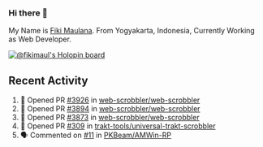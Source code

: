 ### Hi there 👋

My Name is <a rel="me" href="https://mastodon.social/@fiki">Fiki Maulana</a>. From Yogyakarta, Indonesia, Currently Working as Web Developer.

[![@fikimaul's Holopin board](https://holopin.io/api/user/board?user=fikimaul)](https://holopin.io/@fikimaul)

## Recent Activity

<!--START_SECTION:activity-->
1. 💪 Opened PR [#3926](https://github.com/web-scrobbler/web-scrobbler/pull/3926) in [web-scrobbler/web-scrobbler](https://github.com/web-scrobbler/web-scrobbler)
2. 💪 Opened PR [#3894](https://github.com/web-scrobbler/web-scrobbler/pull/3894) in [web-scrobbler/web-scrobbler](https://github.com/web-scrobbler/web-scrobbler)
3. 💪 Opened PR [#3873](https://github.com/web-scrobbler/web-scrobbler/pull/3873) in [web-scrobbler/web-scrobbler](https://github.com/web-scrobbler/web-scrobbler)
4. 💪 Opened PR [#309](https://github.com/trakt-tools/universal-trakt-scrobbler/pull/309) in [trakt-tools/universal-trakt-scrobbler](https://github.com/trakt-tools/universal-trakt-scrobbler)
5. 🗣 Commented on [#11](https://github.com/PKBeam/AMWin-RP/issues/11#issuecomment-1529346095) in [PKBeam/AMWin-RP](https://github.com/PKBeam/AMWin-RP)
<!--END_SECTION:activity-->
